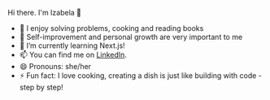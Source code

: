  Hi there. I'm Izabela 👋


- 🔭 I enjoy solving problems, cooking and reading books 
- 🌱 Self-improvement and personal growth are very important to me 
- 🤔 I’m currently learning Next.js!
- 📫 You can find me on [LinkedIn](https://www.linkedin.com/in/izabela-oska-3b59b191/). 
- 😄 Pronouns: she/her
- ⚡ Fun fact: I love cooking, creating a dish is just like building with code - step by step!
